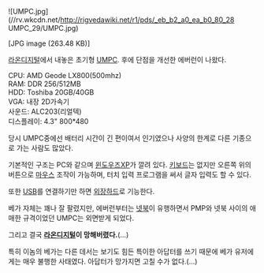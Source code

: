 ![UMPC.jpg](//rv.wkcdn.net/http://rigvedawiki.net/r1/pds/_eb_b2_a0_ea_b0_80_28
UMPC_29/UMPC.jpg)

[JPG image (263.48 KB)]

  
[라온디지털](%EB%9D%BC%EC%98%A8%EB%94%94%EC%A7%80%ED%84%B8.md)에서 내놓은 초기형
[UMPC](UMPC.md). 후에 단점을 개선한 에버런이 나왔다.

CPU: AMD Geode LX800(500mhz)  
RAM: DDR 256/512MB  
HDD: Toshiba 20GB/40GB  
VGA: 내장 2D가속기  
사운드: ALC203(리얼텍)  
디스플레이: 4.3" 800*480

당시 UMPC중에선 배터리 시간이 긴 편이여서 인기였으나 사양의 한계로 다른 기종으로 가는 사람도 많았다.

기본적인 구조는 PC와 같으며 [윈도우즈XP](%EC%9C%88%EB%8F%84%EC%9A%B0%EC%A6%88XP.md)가 깔려
있다. [키보드](%ED%82%A4%EB%B3%B4%EB%93%9C.md)는 없지만 오른쪽 위의 버튼으로
[마우스](%EB%A7%88%EC%9A%B0%EC%8A%A4.md) 조작이 가능하며, 터치 입력 프로그램을 써서 글자 입력도 할 수
있다.

또한 [USB](USB.md)를 연결하기만 하면 [외장하드](%EC%99%B8%EC%9E%A5%20%ED%95%98%EB%93%9C.md)로 기능한다.

베가 자체는 꽤나 잘 팔렸지만, 에버런부터는 [넷북](%EB%84%B7%EB%B6%81.md)이 유행하면서 PMP와 넷북 사이의 애매한
규격이었던 UMPC는 외면받게 되었다.

그리고 결국 **[라온디지털](%EB%9D%BC%EC%98%A8%EB%94%94%EC%A7%80%ED%84%B8.md)이
망해버렸다.**(…)

특히 이놈의 베가는 다른 데서는 보기도 힘든 특이한 아답터를 쓰기 때문에 베가 유저에게는 매우 불행한 사태였다. 아답터가 망가지면 고칠 수가
없다.(…)

